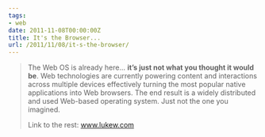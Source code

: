 ```yaml
---
tags:
- web
date: 2011-11-08T00:00:00Z
title: It's the Browser...
url: /2011/11/08/it-s-the-browser/
---
```


<blockquote>The Web OS is already here… <strong>it’s just not what you thought it would be</strong>. Web technologies are currently powering content and interactions across multiple devices effectively turning the most popular native applications into Web browsers. The end result is a widely distributed and used Web-based operating system. Just not the one you imagined.

Link to the rest: <a href="http://www.lukew.com/ff/entry.asp?1441">www.lukew.com</a></blockquote>
